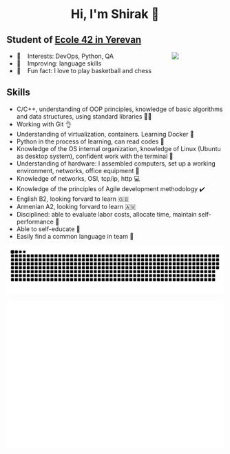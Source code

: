 <h1 align="center">Hi, I'm Shirak 👋</h1>

## Student of [Ecole 42 in Yerevan](https://42yerevan.am/) &nbsp;&nbsp;
  <img src="https://user-images.githubusercontent.com/68464959/209187314-028e0527-0230-48fd-b365-affb612ceb0a.png" align="right" width="120">

 - 🌱 &nbsp;&nbsp; Interests: DevOps, Python, QA
 - 🔎 &nbsp;&nbsp; Improving: language skills
 - :sparkling_heart: &nbsp;&nbsp; Fun fact: I love to play basketball and chess

## Skills
- С/С++, understanding of OOP principles, knowledge of basic algorithms and data structures, using standard libraries :student:
- Working with Git :ok_hand:
- Understanding of virtualization, containers. Learning Docker :whale2:
- Python in the process of learning, can read codes :ninja:
- Knowledge of the OS internal organization, knowledge of Linux (Ubuntu as desktop system), confident work with the terminal :penguin:
- Understanding of hardware: I assembled computers, set up a working environment, networks, office equipment :electric_plug:
- Knowledge of networks, OSI, tcp/ip, http :computer: 
- Knowledge of the principles of Agile development methodology :heavy_check_mark:
- English B2, looking forvard to learn :gb:
- Armenian A2, looking forvard to learn :armenia:
- Disciplined: able to evaluate labor costs, allocate time, maintain self-performance :beginner:
- Able to self-educate :checkered_flag:
- Easily find a common language in team :busts_in_silhouette:

![github contribution grid snake animation](https://raw.githubusercontent.com/elshirak/elshirak/output/github-contribution-grid-snake.svg)


<img align="right" src="/github-metrics.svg" alt="Metrics" width="650">



